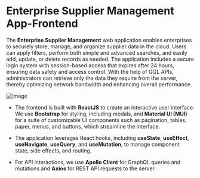 # Enterprise Supplier Management App-Frontend

The **Enterprise Supplier Management** web application enables enterprises to securely store, manage, and organize supplier data in the cloud. Users can apply filters, perform both simple and advanced searches, and easily add, update, or delete records as needed. The application includes a secure login system with session-based access that expires after 24 hours, ensuring data safety and access control. With the help of GQL APIs, administrators can retrieve only the data they require from the server, thereby optimizing network bandwidth and enhancing overall performance.

![image](https://github.com/user-attachments/assets/6bd61ed0-6e7a-47ef-be05-eacbcc3c4b03)


* The frontend is built with **ReactJS** to create an interactive user interface. We use **Bootstrap** for styling, including modals, and **Material UI (MUI)** for a suite of customizable UI components such as pagination, tables, paper, menus, and buttons, which streamline the interface.

* The application leverages React hooks, including **useState**, **useEffect**, **useNavigate**, **useQuery**, and **useMutation**, to manage component state, side effects, and routing.

* For API interactions, we use **Apollo Client** for GraphQL queries and mutations and **Axios** for REST API requests to the server.
